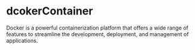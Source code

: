 # dcokerContainer
Docker is a powerful containerization platform that offers a wide range of features to streamline the development, deployment, and management of applications. 
